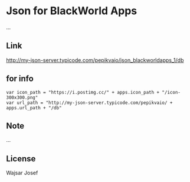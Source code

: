 # Json for BlackWorld Apps
...


## Link
http://my-json-server.typicode.com/pepikvaio/json_blackworldapps_1/db





## for info
```
var icon_path = "https://i.postimg.cc/" + apps.icon_path + "/icon-300x300.png"
var url_path = "http://my-json-server.typicode.com/pepikvaio/ + apps.url_path + "/db"
```


## Note
...


## License
Wajsar Josef
